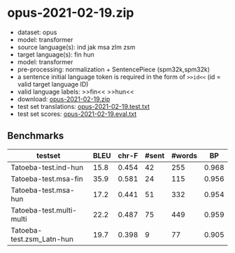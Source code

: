 # opus-2021-02-19.zip

* dataset: opus
* model: transformer
* source language(s): ind jak msa zlm zsm
* target language(s): fin hun
* model: transformer
* pre-processing: normalization + SentencePiece (spm32k,spm32k)
* a sentence initial language token is required in the form of `>>id<<` (id = valid target language ID)
* valid language labels: >>fin<< >>hun<<
* download: [opus-2021-02-19.zip](https://object.pouta.csc.fi/Tatoeba-MT-models/crp-fiu/opus-2021-02-19.zip)
* test set translations: [opus-2021-02-19.test.txt](https://object.pouta.csc.fi/Tatoeba-MT-models/crp-fiu/opus-2021-02-19.test.txt)
* test set scores: [opus-2021-02-19.eval.txt](https://object.pouta.csc.fi/Tatoeba-MT-models/crp-fiu/opus-2021-02-19.eval.txt)

## Benchmarks

| testset | BLEU  | chr-F | #sent | #words | BP |
|---------|-------|-------|-------|--------|----|
| Tatoeba-test.ind-hun 	| 15.8 	| 0.454 	| 42 	| 255 	| 0.968 |
| Tatoeba-test.msa-fin 	| 35.9 	| 0.581 	| 24 	| 115 	| 0.956 |
| Tatoeba-test.msa-hun 	| 17.2 	| 0.441 	| 51 	| 332 	| 0.954 |
| Tatoeba-test.multi-multi 	| 22.2 	| 0.487 	| 75 	| 449 	| 0.959 |
| Tatoeba-test.zsm_Latn-hun 	| 19.7 	| 0.398 	| 9 	| 77 	| 0.905 |


